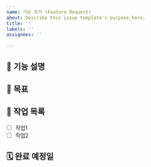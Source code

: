 ```yaml
---
name: 기능 추가 (Feature Request)
about: Describe this issue template's purpose here.
title: ''
labels: ''
assignees: ''

---
```


## 🚀 기능 설명
<!-- 구현할 기능에 대한 명확한 설명 -->

## 🎯 목표
<!-- 기능을 통해 얻고자 하는 결과 -->

## 📌 작업 목록
- [ ] 작업1
- [ ] 작업2

## 🗓 완료 예정일
<!-- 예상 완료 날짜 -->
